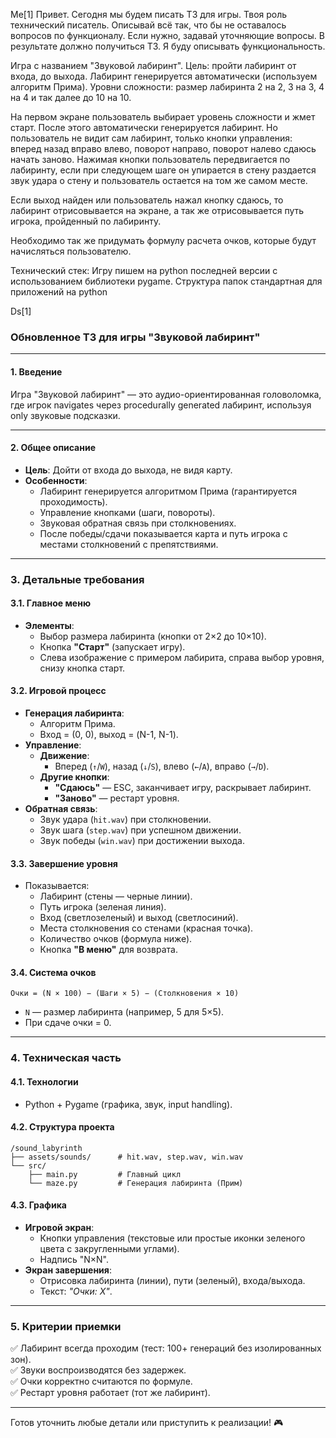 Me[1]
Привет. Сегодня мы будем писать ТЗ для игры.
Твоя роль технический писатель. Описывай всё так, что бы не оставалось вопросов по функционалу. Если нужно, задавай уточняющие вопросы.
В результате должно получиться ТЗ.
Я буду описывать функциональность.

Игра с названием "Звуковой лабиринт".
Цель: пройти лабиринт от входа, до выхода.
Лабиринт генерируется автоматически (используем алгоритм Прима).
Уровни сложности: размер лабиринта 2 на 2, 3 на 3, 4 на 4 и так далее до 10 на 10.

На первом экране пользователь выбирает уровень сложности и жмет старт.
После этого автоматически генерируется лабиринт. Но пользователь не видит сам лабиринт, только кнопки управления: вперед назад вправо влево, поворот направо, поворот налево сдаюсь начать заново.
Нажимая кнопки пользователь передвигается по лабиринту, если при следующем шаге он упирается в стену раздается звук удара о стену и пользователь остается на том же самом месте.

Если выход найден или пользователь нажал кнопку сдаюсь, то лабиринт отрисовывается на экране, а так же отрисовывается путь игрока, пройденный по лабиринту.

Необходимо так же придумать формулу расчета очков, которые будут начисляться пользователю.

Технический стек:
Игру пишем на python последней версии с использованием библиотеки pygame.
Структура папок стандартная для приложений на python


Ds[1]
### **Обновленное ТЗ для игры "Звуковой лабиринт"**  

---  

#### **1. Введение**  
Игра "Звуковой лабиринт" — это аудио-ориентированная головоломка, где игрок navigates через procedurally generated лабиринт, используя only звуковые подсказки.  

---  

#### **2. Общее описание**  
- **Цель**: Дойти от входа до выхода, не видя карту.  
- **Особенности**:  
  - Лабиринт генерируется алгоритмом Прима (гарантируется проходимость).  
  - Управление кнопками (шаги, повороты).  
  - Звуковая обратная связь при столкновениях.  
  - После победы/сдачи показывается карта и путь игрока с местами столкновений с препятствиями.  

---  

### **3. Детальные требования**  

#### **3.1. Главное меню**  
- **Элементы**:  
  - Выбор размера лабиринта (кнопки от 2×2 до 10×10).  
  - Кнопка **"Старт"** (запускает игру).  
  - Слева изображение с примером лабирита, справа выбор уровня, снизу кнопка старт.  

#### **3.2. Игровой процесс**  
- **Генерация лабиринта**:  
  - Алгоритм Прима.  
  - Вход = (0, 0), выход = (N-1, N-1).  
- **Управление**:  
  - **Движение**:  
    - Вперед (`↑`/`W`), назад (`↓`/`S`), влево (`←`/`A`), вправо (`→`/`D`).  
  - **Другие кнопки**:  
    - **"Сдаюсь"** — ESC, заканчивает игру, раскрывает лабиринт.  
    - **"Заново"** — рестарт уровня.  
- **Обратная связь**:  
  - Звук удара (`hit.wav`) при столкновении.  
  - Звук шага (`step.wav`) при успешном движении.  
  - Звук победы (`win.wav`) при достижении выхода.  

#### **3.3. Завершение уровня**  
- Показывается:  
  - Лабиринт (стены — черные линии).  
  - Путь игрока (зеленая линия).  
  - Вход (светлозеленый) и выход (светлосиний).  
  - Места столкновения со стенами (красная точка).  
  - Количество очков (формула ниже).  
  - Кнопка **"В меню"** для возврата.  

#### **3.4. Система очков**  
```  
Очки = (N × 100) − (Шаги × 5) − (Столкновения × 10)  
```  
- `N` — размер лабиринта (например, 5 для 5×5).  
- При сдаче очки = 0.  

---  

### **4. Техническая часть**  

#### **4.1. Технологии**  
- Python + Pygame (графика, звук, input handling).  

#### **4.2. Структура проекта**  
```  
/sound_labyrinth  
├── assets/sounds/      # hit.wav, step.wav, win.wav  
└── src/  
    ├── main.py         # Главный цикл  
    └── maze.py         # Генерация лабиринта (Прим)  
```  

#### **4.3. Графика**  
- **Игровой экран**:  
  - Кнопки управления (текстовые или простые иконки зеленого цвета с закругленными углами).  
  - Надпись "N×N".  
- **Экран завершения**:  
  - Отрисовка лабиринта (линии), пути (зеленый), входа/выхода.  
  - Текст: *"Очки: X"*.  

---  

### **5. Критерии приемки**  
✅ Лабиринт всегда проходим (тест: 100+ генераций без изолированных зон).  
✅ Звуки воспроизводятся без задержек.  
✅ Очки корректно считаются по формуле.  
✅ Рестарт уровня работает (тот же лабиринт).  

---  

Готов уточнить любые детали или приступить к реализации! 🎮